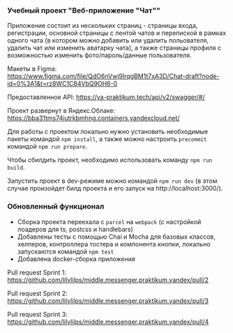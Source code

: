### Учебный проект "Веб-приложение "Чат""

Приложение состоит из нескольких страниц - страницы входа, регистрации, основной страницы с лентой чатов и перепиской в рамках одного чата (в котором можно добавить или удалить польователя, удалить чат или изменить аватарку чата), а также страницы профиля с возможностью изменить фото/пароль/данные пользователя.

Макеты в Figma: https://www.figma.com/file/QdO6nVwj9IrqgBM1t7xA3D/Chat-draft?node-id=0%3A1&t=rz8WC1C84VbQ9OH6-0

Предоставленное API: https://ya-praktikum.tech/api/v2/swagger/#/

Проект развернут в Яндекс.Облаке: https://bba31tms74jutrkbmhng.containers.yandexcloud.net/

Для работы с проектом локально нужно установить необходимые пакеты командой ```npm install```, а также можно настроить ```precommit``` командой ```npm run prepare```.

Чтобы сбилдить проект, необходимо использовать команду ```npm run build```.

Запустить проект в dev-режиме можно командой ```npm run dev``` (в этом случае произойдет билд проекта и его запуск на http://localhost:3000/).

### Обновленный функционал
- Сборка проекта переехала с ```parcel``` на ```webpack``` (с настройкой лоадеров для ts, postcss и handlebars)
- Добавлены тесты с помощью Chai и Mocha для базовых классов, хелперов, контроллера тостера и компонента кнопки, локально запускаются командой ```npm test```
- Добавлена docker-сборка приложения

Pull request Sprint 1: https://github.com/lilylilps/middle.messenger.praktikum.yandex/pull/2

Pull request Sprint 2: https://github.com/lilylilps/middle.messenger.praktikum.yandex/pull/3

Pull request Sprint 3: https://github.com/lilylilps/middle.messenger.praktikum.yandex/pull/4
